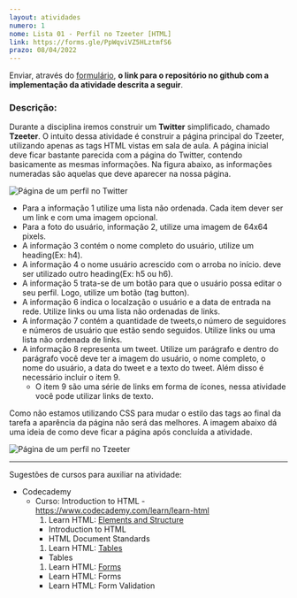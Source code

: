 ```yaml
---
layout: atividades
numero: 1
nome: Lista 01 - Perfil no Tzeeter [HTML]
link: https://forms.gle/PpWqviVZ5HLztmfS6
prazo: 08/04/2022
---
```


Enviar, através do <a href="{{ page.link }}" target="_blank">formulário</a>, **o link para o repositório no github com a implementação da atividade descrita a seguir**. 

### Descrição:

Durante a disciplina iremos construir um **Twitter** simplificado, chamado **Tzeeter**. 
O intuito dessa atividade é construir a página principal do Tzeeter, utilizando apenas as tags HTML vistas em sala de aula.
A página inicial deve ficar bastante parecida com a página do Twitter, contendo basicamente as mesmas informações. 
Na figura abaixo, as informações numeradas são aquelas que deve aparecer na nossa página.

![Página de um perfil no Twitter]({{site.baseurl}}/assets/listas/01/twitter_profile.png)

  * Para a informação 1 utilize uma lista não ordenada. Cada item dever ser um link e com uma imagem opcional.
  * Para a foto do usuário, informação 2, utilize uma imagem de 64x64 pixels.
  * A informação 3 contém o nome completo do usuário, utilize um heading(Ex: h4).
  * A informação 4 o nome usuário acrescido com o arroba no início. deve ser utilizado outro heading(Ex: h5 ou h6).
  * A informação 5 trata-se de um botão para que o usuário possa editar o seu perfil. Logo, utilize um botão (tag button).
  * A informação 6 indica o localzação o usuário e a data de entrada na rede. Utilize links ou uma lista não ordenadas de links.
  * A informação 7 contém a quantidade de tweets,o número de seguidores e números de usuário que estão sendo seguidos. Utilize links ou uma lista não ordenada de links.
  * A informação 8 representa um tweet. Utilize um parágrafo e dentro do parágrafo você deve ter a imagem do usuário, o nome completo, o nome do usuário, a data do tweet  e a texto do tweet.
  Além disso é necessário incluir o item 9.
    * O item 9 são uma série de links em forma de ícones, nessa atividade você pode utilizar links de texto.

Como não estamos utilizando CSS para mudar o estilo das tags ao final da tarefa a aparência da página não será das melhores. 
A imagem abaixo dá uma ideia de como deve ficar a página após concluída a atividade.

![Página de um perfil no Tzeeter]({{site.baseurl}}/assets/listas/01/tzeeter_profile.png)

----

<span class="label label-blue">Sugestões de cursos para auxiliar na atividade:</span>

- Codecademy
  - Curso: Introduction to HTML - <a href="https://www.codecademy.com/learn/learn-html" target="_blank">https://www.codecademy.com/learn/learn-html</a>
    1. Learn HTML: <a href="https://www.codecademy.com/courses/learn-html/lessons/intro-to-html/resume" target="_blank">Elements and Structure</a>
      - Introduction to HTML
      -  HTML Document Standards
    1. Learn HTML: <a href="https://www.codecademy.com/courses/learn-html/lessons/html-tables/resume" target="_blank">Tables</a>
      - Tables
    1. Learn HTML: <a href="https://www.codecademy.com/courses/learn-html/lessons/html-forms/resume" target="_blank">Forms</a>
      - Learn HTML: Forms
      - Learn HTML: Form Validation


